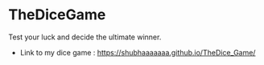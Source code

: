 # TheDiceGame
Test your luck and decide the ultimate winner.
* Link to my dice game : https://shubhaaaaaaa.github.io/TheDice_Game/
